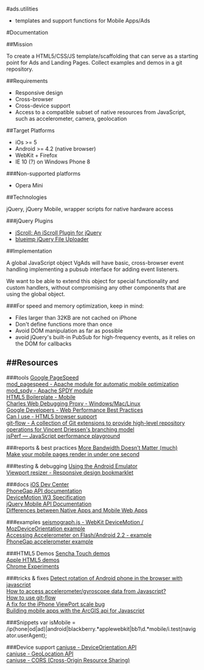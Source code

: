 #ads.utilities  
 - templates and support functions for Mobile Apps/Ads


#Documentation


##Mission

To create a HTML5/CSS/JS template/scaffolding that can serve as a starting point for Ads and Landing Pages.
Collect examples and demos in a git repository.



##Requirements
* Responsive design
* Cross-browser
* Cross-device support
* Access to a compatible subset of native resources from JavaScript, such as accelerometer, camera, geolocation


##Target Platforms
* iOs >= 5
* Android >= 4.2 (native browser)
* WebKit + Firefox
* IE 10 (?) on Windows Phone 8

###Non-supported platforms
* Opera Mini


##Technologies

jQuery, jQuery Mobile, wrapper scripts for native hardware access

###jQuery Plugins
* [jScroll: An iScroll Plugin for jQuery](http://teamddm.com/articles/jscroll-an-iscroll-plugin-for-jquery)
* [blueimp jQuery File Uploader](https://github.com/blueimp/jQuery-File-Upload)



##Implementation

A global JavaScript object VgAds will have basic, cross-browser event handling implementing a pubsub interface for adding event listeners.

We want to be able to extend this object for special functionality and custom handlers, without compromising any other components that are using the global object.

###For speed and memory optimization, keep in mind:

* Files larger than 32KB are not cached on iPhone
* Don't define functions more than once
* Avoid DOM manipulation as far as possible
* avoid jQuery's built-in PubSub for high-frequency events, as it relies on the DOM for callbacks



##Resources
----------------------------


###tools
[Google PageSpeed](https://developers.google.com/speed/pagespeed/)  
[mod_pagespeed - Apache module for automatic mobile optimization](https://developers.google.com/speed/pagespeed/mod)  
[mod_spdy - Apache SPDY module](http://code.google.com/p/mod-spdy/)  
[HTML5 Boilerplate - Mobile](http://html5boilerplate.com/mobile/)  
[Charles Web Debugging Proxy - Windows/Mac/Linux](http://www.charlesproxy.com/)  
[Google Developers - Web Performance Best Practices](https://developers.google.com/speed/docs/best-practices/)  
[Can I use - HTML5 browser support](http://caniuse.com)  
[git-flow - A collection of Git extensions to provide high-level repository operations for Vincent Driessen's branching model](https://github.com/nvie/gitflow)  
[jsPerf — JavaScript performance playground](http://jsperf.com/)  

###reports & best practices
[More Bandwidth Doesn’t Matter (much)](http://www.belshe.com/2010/05/24/more-bandwidth-doesnt-matter-much/)  
[Make your mobile pages render in under one second](http://calendar.perfplanet.com/2012/make-your-mobile-pages-render-in-under-one-second/)  


###testing & debugging
[Using the Android Emulator](http://developer.android.com/tools/devices/emulator.html)  
[Viewport resizer - Responsive design bookmarklet](http://lab.maltewassermann.com/viewport-resizer/)  


###docs
[iOS Dev Center](https://developer.apple.com/devcenter/ios/index.action)  
[PhoneGap API documentation](http://docs.phonegap.com/en/2.5.0/index.html)  
[DeviceMotion W3 Specification](http://dev.w3.org/geo/api/spec-source-orientation.html#devicemotion)  
[jQuery Mobile API Documentation](http://api.jquerymobile.com/)  
[Differences between Native Apps and Mobile Web Apps](http://en.wikipedia.org/wiki/HTML5_in_mobile_devices#Differences_from_Native_Apps_and_Mobile_Web_Apps)  


###examples
[seismograph.js - WebKit DeviceMotion / MozDeviceOrientation example](http://isthisanearthquake.com/seismograph.html)  
[Accessing Accelerometer on Flash/Android 2.2 - example](http://www.mobilexweb.com/blog/android-froyo-html5-accelerometer-flash-player)  
[PhoneGap accelerometer example](http://www.mobilexweb.com/samples/ball.html)  


###HTML5 Demos
[Sencha Touch demos](http://www.sencha.com/products/touch/demos/)  
[Apple HTML5 demos](http://www.apple.com/html5/)  
[Chrome Experiments](http://www.chromeexperiments.com/)  


###tricks & fixes
[Detect rotation of Android phone in the browser with javascript](http://stackoverflow.com/questions/1649086/detect-rotation-of-android-phone-in-the-browser-with-javascript)  
[How to access accelerometer/gyroscope data from Javascript?](http://stackoverflow.com/questions/4378435/how-to-access-accelerometer-gyroscope-data-from-javascript/4378439)  
[How to use git-flow](http://jeffkreeftmeijer.com/2010/why-arent-you-using-git-flow/)  
[A fix for the iPhone ViewPort scale bug](http://www.blog.highub.com/mobile-2/a-fix-for-iphone-viewport-scale-bug/)  
[Building mobile apps with the ArcGIS api for Javascript](http://www.slideshare.net/esrinederland/building-mobile-apps-with-the-arcgis-api-for-javascript-esri-andy-gup-and-antoon-uijtdehaag)  

###Snippets
    var isMobile = /ip(hone|od|ad)|android|blackberry.*applewebkit|bb1\d.*mobile/i.test(navigator.userAgent);



###Device support
[caniuse - DeviceOrientation API](http://caniuse.com/#feat=deviceorientation)  
[caniuse - GeoLocation API](http://caniuse.com/#feat=geolocation)  
[caniuse - CORS (Cross-Origin Resource Sharing)](http://caniuse.com/#feat=cors)  